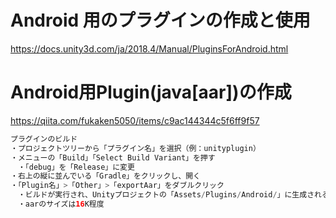 #  Android 用のプラグインの作成と使用
https://docs.unity3d.com/ja/2018.4/Manual/PluginsForAndroid.html



# Android用Plugin(java[aar])の作成
https://qiita.com/fukaken5050/items/c9ac144344c5f6ff9f57
```php
プラグインのビルド
・プロジェクトツリーから「プラグイン名」を選択（例：unityplugin）
・メニューの「Build」「Select Build Variant」を押す
　・「debug」を「Release」に変更
・右上の縦に並んでいる「Gradle」をクリックし、開く
・「Plugin名」>「Other」>「exportAar」をダブルクリック
　・ビルドが実行され、Unityプロジェクトの「Assets/Plugins/Android/」に生成される
　・aarのサイズは16K程度
 ```
